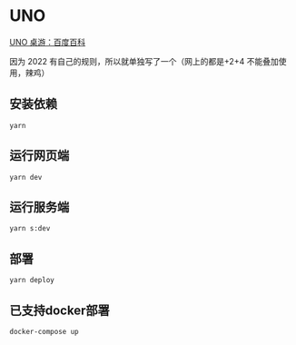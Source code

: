 # UNO

[UNO 桌游：百度百科](https://baike.baidu.com/item/UNO/25437)

因为 2022 有自己的规则，所以就单独写了一个（网上的都是+2+4 不能叠加使用，辣鸡）

## 安装依赖

```
yarn
```

## 运行网页端

```
yarn dev
```

## 运行服务端

```
yarn s:dev
```

## 部署

```
yarn deploy
```

## 已支持docker部署

```
docker-compose up
```